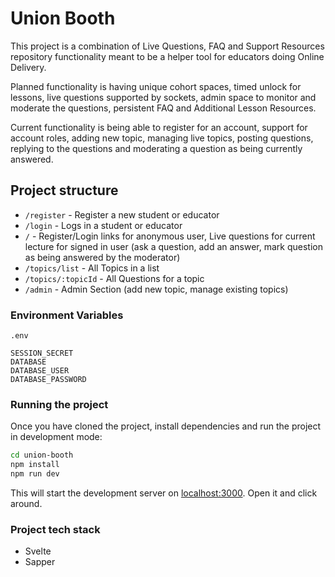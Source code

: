 # Union Booth

This project is a combination of Live Questions, FAQ and Support Resources repository functionality meant to be a helper tool for educators doing Online Delivery.

Planned functionality is having unique cohort spaces, timed unlock for lessons, live questions supported by sockets, admin space to monitor and moderate the questions, persistent FAQ and Additional Lesson Resources.

Current functionality is being able to register for an account, support for account roles, adding new topic, managing live topics, posting questions, replying to the questions and moderating a question as being currently answered.

## Project structure

- `/register` - Register a new student or educator
- `/login` - Logs in a student or educator
- `/` - Register/Login links for anonymous user, Live questions for current lecture for signed in user (ask a question, add an answer, mark question as being answered by the moderator)
- `/topics/list` - All Topics in a list
- `/topics/:topicId` - All Questions for a topic
- `/admin` - Admin Section (add new topic, manage existing topics)

### Environment Variables

```
.env

SESSION_SECRET
DATABASE
DATABASE_USER
DATABASE_PASSWORD
```

### Running the project

Once you have cloned the project, install dependencies and run the project in development mode:

```bash
cd union-booth
npm install
npm run dev
```

This will start the development server on [localhost:3000](http://localhost:3000). Open it and click around.

### Project tech stack

- Svelte
- Sapper